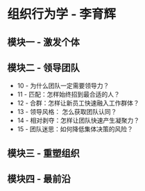 # 组织行为学 - 李育辉

## 模块一 - 激发个体

## 模块二 - 领导团队
* 10 - 为什么团队一定需要领导力？
* 11 - 匹配：怎样始终招到最合适的人？
* 12 - 合群：怎样让新员工快速融入工作群体？
* 13 - 领导风格： 怎么获取团队认同？
* 14 - 相对剥夺：怎样让团队快速产生凝聚力？
* 15 - 团队迷思：如何降低集体决策的风险？

## 模块三 - 重塑组织

## 模块四 - 最前沿
